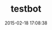---
layout: post
title:  "testbot"
repo:   "joakimk/testbot"
date:   2015-02-18 17:08:38
gemurl: http://github.com/joakimk/testbot
---